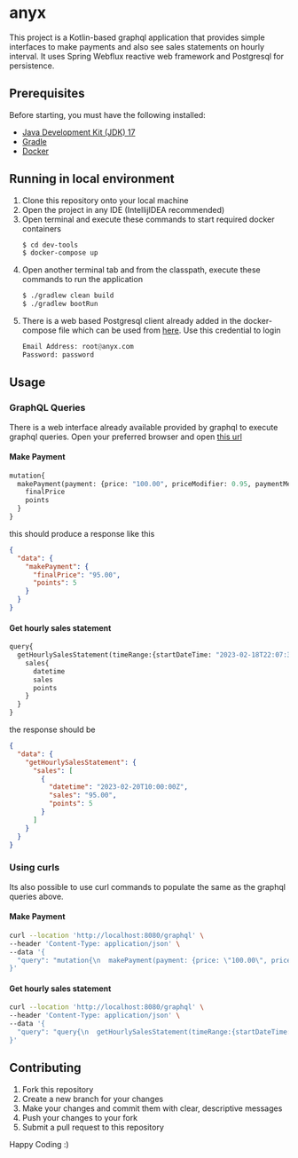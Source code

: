 # anyx
This project is a Kotlin-based graphql application that provides simple interfaces to make payments
and also see sales statements on hourly interval. It uses Spring Webflux reactive web framework and
Postgresql for persistence.  

## Prerequisites

Before starting, you must have the following installed:

- [Java Development Kit (JDK) 17](https://www.azul.com/downloads/?package=jdk)
- [Gradle](https://gradle.org/install/)
- [Docker](https://docs.docker.com/engine/install/)

## Running in local environment

1. Clone this repository onto your local machine
2. Open the project in any IDE (IntellijIDEA recommended)
3. Open terminal and execute these commands to start required docker containers
    ```bash
    $ cd dev-tools
    $ docker-compose up
    ```
4. Open another terminal tab and from the classpath, execute these commands to run the application
    ```bash
    $ ./gradlew clean build
    $ ./gradlew bootRun
    ```
5. There is a web based Postgresql client already added in the docker-compose file which can be used from 
[here](http://localhost:5050/browser/). Use this credential to login
   ```python
   Email Address: root@anyx.com
   Password: password  
   ```

## Usage
### GraphQL Queries
There is a web interface already available provided by graphql to execute graphql queries. Open your preferred
browser and open [this url](http://localhost:8080/graphiql?path=/graphql)

#### Make Payment
```python
mutation{
  makePayment(payment: {price: "100.00", priceModifier: 0.95, paymentMethod: CASH, datetime: "2023-02-20T10:07:37Z" }){
    finalPrice
    points
  }
}
```
this should produce a response like this
```json
{
  "data": {
    "makePayment": {
      "finalPrice": "95.00",
      "points": 5
    }
  }
}
```

#### Get hourly sales statement
```python
query{
  getHourlySalesStatement(timeRange:{startDateTime: "2023-02-18T22:07:37Z",endDateTime: "2023-02-24T22:07:37Z"}){
    sales{
      datetime
      sales
      points
    }
  }
}
```
the response should be
```json
{
  "data": {
    "getHourlySalesStatement": {
      "sales": [
        {
          "datetime": "2023-02-20T10:00:00Z",
          "sales": "95.00",
          "points": 5
        }
      ]
    }
  }
}
```

### Using curls
Its also possible to use curl commands to populate the same as the graphql queries above.
#### Make Payment
```bash
curl --location 'http://localhost:8080/graphql' \
--header 'Content-Type: application/json' \
--data '{
  "query": "mutation{\n  makePayment(payment: {price: \"100.00\", priceModifier: 0.95, paymentMethod: CASH, datetime: \"2023-02-20T23:07:37Z\" }){\n    finalPrice\n    points\n  }\n}"
}'
```

#### Get hourly sales statement
```bash
curl --location 'http://localhost:8080/graphql' \
--header 'Content-Type: application/json' \
--data '{
  "query": "query{\n  getHourlySalesStatement(timeRange:{startDateTime: \"2023-02-18T22:07:37Z\",endDateTime: \"2023-02-24T22:07:37Z\"}){\n    sales{\n      datetime\n      sales\n      points\n    }\n  }\n}"
}'
```

## Contributing
1. Fork this repository
2. Create a new branch for your changes
3. Make your changes and commit them with clear, descriptive messages
4. Push your changes to your fork
5. Submit a pull request to this repository

Happy Coding :)